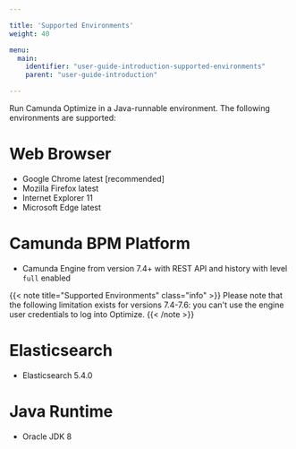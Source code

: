 ```yaml
---

title: 'Supported Environments'
weight: 40

menu:
  main:
    identifier: "user-guide-introduction-supported-environments"
    parent: "user-guide-introduction"

---
```



Run Camunda Optimize in a Java-runnable environment. The following environments are supported:

# Web Browser

* Google Chrome latest [recommended]
* Mozilla Firefox latest
* Internet Explorer 11
* Microsoft Edge latest

# Camunda BPM Platform

* Camunda Engine from version 7.4+ with REST API and history with level `full` enabled

{{< note title="Supported Environments" class="info" >}}
  Please note that the following limitation exists for versions 7.4-7.6: you can't use the engine user credentials to log into Optimize.
{{< /note >}}

# Elasticsearch

* Elasticsearch 5.4.0

# Java Runtime

* Oracle JDK 8

